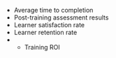 - Average time to completion
- Post-training assessment results
- Learner satisfaction rate
- Learner retention rate
- - Training ROI